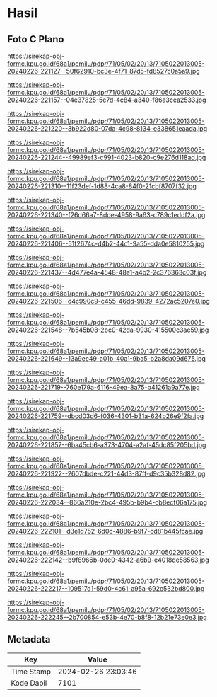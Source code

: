 # Hasil

## Foto C Plano

https://sirekap-obj-formc.kpu.go.id/68a1/pemilu/pdpr/71/05/02/20/13/7105022013005-20240226-221127--50f62910-bc3e-4f71-87d5-fd8527c0a5a9.jpg

https://sirekap-obj-formc.kpu.go.id/68a1/pemilu/pdpr/71/05/02/20/13/7105022013005-20240226-221157--04e37825-5e7d-4c84-a340-f86a3cea2533.jpg

https://sirekap-obj-formc.kpu.go.id/68a1/pemilu/pdpr/71/05/02/20/13/7105022013005-20240226-221220--3b922d80-07da-4c98-8134-e338651eaada.jpg

https://sirekap-obj-formc.kpu.go.id/68a1/pemilu/pdpr/71/05/02/20/13/7105022013005-20240226-221244--49989ef3-c991-4023-b820-c9e276d118ad.jpg

https://sirekap-obj-formc.kpu.go.id/68a1/pemilu/pdpr/71/05/02/20/13/7105022013005-20240226-221310--11f23def-1d88-4ca8-84f0-21cbf8707f32.jpg

https://sirekap-obj-formc.kpu.go.id/68a1/pemilu/pdpr/71/05/02/20/13/7105022013005-20240226-221340--f26d66a7-8dde-4958-9a63-c789c1eddf2a.jpg

https://sirekap-obj-formc.kpu.go.id/68a1/pemilu/pdpr/71/05/02/20/13/7105022013005-20240226-221406--51f2674c-d4b2-44c1-9a55-dda0e5810255.jpg

https://sirekap-obj-formc.kpu.go.id/68a1/pemilu/pdpr/71/05/02/20/13/7105022013005-20240226-221437--4d477e4a-4548-48a1-a4b2-2c376363c03f.jpg

https://sirekap-obj-formc.kpu.go.id/68a1/pemilu/pdpr/71/05/02/20/13/7105022013005-20240226-221506--d4c990c9-c455-46dd-9839-4272ac5207e0.jpg

https://sirekap-obj-formc.kpu.go.id/68a1/pemilu/pdpr/71/05/02/20/13/7105022013005-20240226-221548--7b545b08-2bc0-42da-9930-415500c3ae59.jpg

https://sirekap-obj-formc.kpu.go.id/68a1/pemilu/pdpr/71/05/02/20/13/7105022013005-20240226-221649--13a9ec49-a01b-40a1-9ba5-b2a8da09d675.jpg

https://sirekap-obj-formc.kpu.go.id/68a1/pemilu/pdpr/71/05/02/20/13/7105022013005-20240226-221719--760e179a-6116-49ea-8a75-b41261a9a77e.jpg

https://sirekap-obj-formc.kpu.go.id/68a1/pemilu/pdpr/71/05/02/20/13/7105022013005-20240226-221759--dbcd03d6-f036-4301-b31a-624b26e9f2fa.jpg

https://sirekap-obj-formc.kpu.go.id/68a1/pemilu/pdpr/71/05/02/20/13/7105022013005-20240226-221857--6ba45cb6-a373-4704-a2af-45dc85f205bd.jpg

https://sirekap-obj-formc.kpu.go.id/68a1/pemilu/pdpr/71/05/02/20/13/7105022013005-20240226-221922--2607dbde-c221-44d3-87ff-d9c35b328d82.jpg

https://sirekap-obj-formc.kpu.go.id/68a1/pemilu/pdpr/71/05/02/20/13/7105022013005-20240226-222034--866a210e-2bc4-495b-b9b4-cb8ecf06a175.jpg

https://sirekap-obj-formc.kpu.go.id/68a1/pemilu/pdpr/71/05/02/20/13/7105022013005-20240226-222101--d3e1d752-6d0c-4886-b9f7-cd81b445fcae.jpg

https://sirekap-obj-formc.kpu.go.id/68a1/pemilu/pdpr/71/05/02/20/13/7105022013005-20240226-222142--b9f8966b-0de0-4342-a6b9-e4018de58563.jpg

https://sirekap-obj-formc.kpu.go.id/68a1/pemilu/pdpr/71/05/02/20/13/7105022013005-20240226-222217--109517d1-59d0-4c61-a95a-692c532bd800.jpg

https://sirekap-obj-formc.kpu.go.id/68a1/pemilu/pdpr/71/05/02/20/13/7105022013005-20240226-222245--2b700854-e53b-4e70-b8f8-12b21e73e0e3.jpg


## Metadata

| Key        | Value               |
| ---------- | ------------------- |
| Time Stamp | 2024-02-26 23:03:46 |
| Kode Dapil | 7101                |



